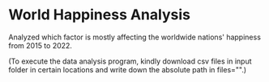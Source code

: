 # World Happiness Analysis

Analyzed which factor is mostly affecting the worldwide nations' happiness from 2015 to 2022. 

(To execute the data analysis program, kindly download csv files in input folder in certain locations and write down the absolute path in files="".)
